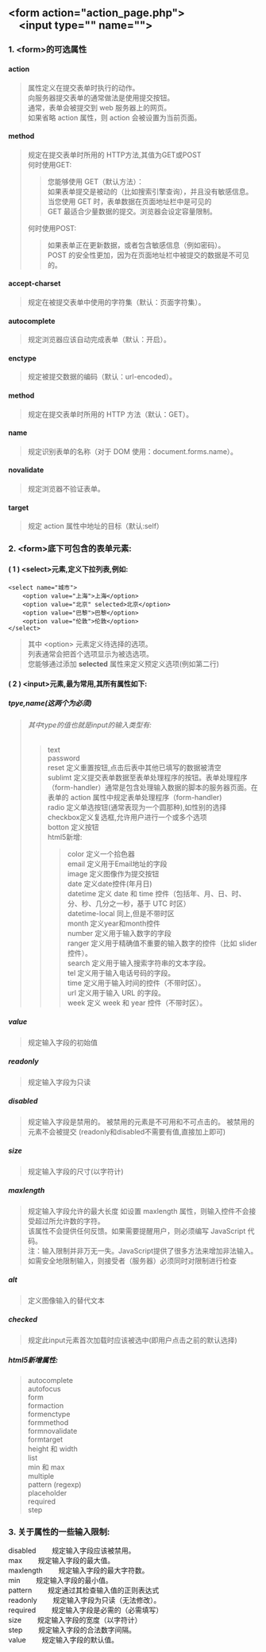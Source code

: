 \<form action="action_page.php">    
&emsp;\<input type="" name="">    
---
### 1. \<form>的可选属性
#### action 
>属性定义在提交表单时执行的动作。     
>向服务器提交表单的通常做法是使用提交按钮。   
>通常，表单会被提交到 web 服务器上的网页。    
>如果省略 action 属性，则 action 会被设置为当前页面。         
#### method 
>规定在提交表单时所用的 HTTP方法,其值为GET或POST     
>何时使用GET:               
>>您能够使用 GET（默认方法）：       
>>如果表单提交是被动的（比如搜索引擎查询），并且没有敏感信息。     
>>当您使用 GET 时，表单数据在页面地址栏中是可见的         
>>GET 最适合少量数据的提交。浏览器会设定容量限制。    
>   
>何时使用POST:                      
>>如果表单正在更新数据，或者包含敏感信息（例如密码）。     
>>POST 的安全性更加，因为在页面地址栏中被提交的数据是不可见的。      
#### accept-charset  
>规定在被提交表单中使用的字符集（默认：页面字符集）。     
#### autocomplete    
>规定浏览器应该自动完成表单（默认：开启）。  
#### enctype         
>规定被提交数据的编码（默认：url-encoded）。    
#### method          
>规定在提交表单时所用的 HTTP 方法（默认：GET）。   
#### name            
>规定识别表单的名称（对于 DOM 使用：document.forms.name）。  
#### novalidate      
>规定浏览器不验证表单。    
#### target          
>规定 action 属性中地址的目标（默认:self）

### 2. \<form>底下可包含的表单元素:
####  ( 1 ) \<select>元素,定义下拉列表,例如:   
    <select name="城市">
        <option value="上海">上海</option>   
        <option value="北京" selected>北京</option>    
        <option value="巴黎">巴黎</option>     
        <option value="伦敦">伦敦</option>     
    </select>
>其中 \<option> 元素定义待选择的选项。     
>列表通常会把首个选项显示为被选选项。     
>您能够通过添加 **selected** 属性来定义预定义选项(例如第二行)     

#### ( 2 ) \<input>元素,最为常用,其所有属性如下:
##### tpye,name(这两个为必须)
>###### 其中type的值也就是input的输入类型有:
>>  text  
>>  password  
>>  reset   定义重置按钮,点击后表中其他已填写的数据被清空  
>>  sublimt 定义提交表单数据至表单处理程序的按钮。表单处理程序（form-handler）通常是包含处理输入数据的脚本的服务器页面。在表单的 action 属性中规定表单处理程序（form-handler)  
>>  radio   定义单选按钮(通常表现为一个圆那种),如性别的选择  
>>  checkbox定义复选框,允许用户进行一个或多个选项    
>>  botton  定义按钮   
>>  html5新增:   
>>>  color   定义一个拾色器    
>>>  email   定义用于Email地址的字段     
>>>  image   定义图像作为提交按钮     
>>>  date    定义date控件(年月日)   
>>>  datetime 定义 date 和 time 控件（包括年、月、日、时、分、秒、几分之一秒，基于 UTC 时区）  
>>>  datetime-local 同上,但是不带时区   
>>>  month   定义year和month控件  
>>>  number  定义用于输入数字的字段  
>>>  ranger  定义用于精确值不重要的输入数字的控件（比如 slider 控件）。  
>>>  search  定义用于输入搜索字符串的文本字段。  
>>>  tel     定义用于输入电话号码的字段。  
>>>  time    定义用于输入时间的控件（不带时区）。  
>>>  url     定义用于输入 URL 的字段。  
>>>  week    定义 week 和 year 控件（不带时区）。  
##### value           
>规定输入字段的初始值
##### readonly        
>规定输入字段为只读 
##### disabled        
>规定输入字段是禁用的。
>被禁用的元素是不可用和不可点击的。
>被禁用的元素不会被提交
>(readonly和disabled不需要有值,直接加上即可)
##### size            
>规定输入字段的尺寸(以字符计)
##### maxlength       
>规定输入字段允许的最大长度
>如设置 maxlength 属性，则输入控件不会接受超过所允许数的字符。       
>该属性不会提供任何反馈。如果需要提醒用户，则必须编写 JavaScript 代码。      
>注：输入限制并非万无一失。JavaScript提供了很多方法来增加非法输入。如需安全地限制输入，则接受者（服务器）必须同时对限制进行检查   
##### alt             
>定义图像输入的替代文本
##### checked         
>规定此input元素首次加载时应该被选中(即用户点击之前的默认选择)
##### html5新增属性:
>autocomplete	
>autofocus	
>form 	
>formaction 	
>formenctype 	
>formmethod 	
>formnovalidate 	
>formtarget 	
>height 和 width 	
>list 	
>min 和 max 	 	
>multiple 	
>pattern (regexp) 	
>placeholder 	
>required 	
>step 		

### 3. 关于属性的一些输入限制:
disabled    &emsp;&emsp;规定输入字段应该被禁用。   
max         &emsp;&emsp;规定输入字段的最大值。   
maxlength   &emsp;&emsp;规定输入字段的最大字符数。   
min         &emsp;&emsp;规定输入字段的最小值。   
pattern     &emsp;&emsp;规定通过其检查输入值的正则表达式      
readonly    &emsp;&emsp;规定输入字段为只读（无法修改）。   
required    &emsp;&emsp;规定输入字段是必需的（必需填写）     
size        &emsp;&emsp;规定输入字段的宽度（以字符计）    
step        &emsp;&emsp;规定输入字段的合法数字间隔。     
value       &emsp;&emsp;规定输入字段的默认值。       